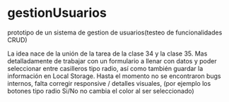 # gestionUsuarios
prototipo de un sistema de gestion de usuarios(testeo de funcionalidades CRUD)

La idea nace de la unión de la tarea de la clase 34 y la clase 35. Mas detalladamente de trabajar con un formulario a llenar con datos y poder seleccionar entre casilleros tipo radio, así como también guardar la información en Local Storage.
Hasta el momento no se encontraron bugs internos, falta corregir responsive / detalles visuales, (por ejemplo los botones tipo radio Si/No no cambia el color al ser seleccionado)
